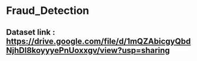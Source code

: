 # Fraud_Detection

## Dataset link : https://drive.google.com/file/d/1mQZAbicgyQbdNjhDl8koyyyePnUoxxgv/view?usp=sharing
